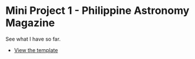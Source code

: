 # Mini Project 1 - Philippine Astronomy Magazine

See what I have so far.

* [View the template](template.html)
